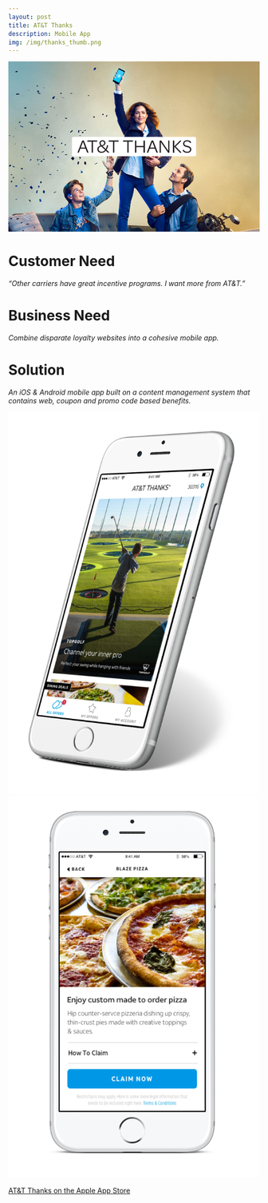 ```yaml
---
layout: post
title: AT&T Thanks
description: Mobile App
img: /img/thanks_thumb.png
---
```


<img class="img_scale" src="/img/thanks_cover.png"/>


# Customer Need
*“Other carriers have great incentive programs. I want more from AT&T.”*

# Business Need
*Combine disparate loyalty websites into a cohesive mobile app.*

# Solution
*An iOS & Android mobile app built on a content management system that contains web, coupon and promo code based benefits.*

<img class="img_scale2" src="/img/thanks1.png"/>

<img class="img_scale2" src="/img/thanks2.png"/>

<a href="https://apps.apple.com/us/app/at-t-thanks/id1251584149">AT&T Thanks on the Apple App Store</a>
